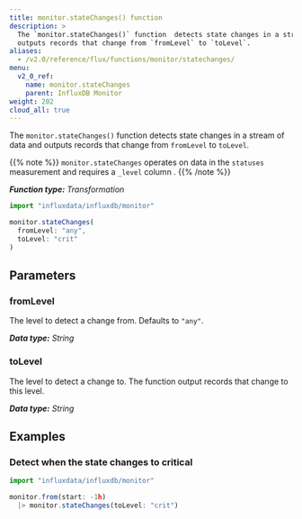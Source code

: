 ```yaml
---
title: monitor.stateChanges() function
description: >
  The `monitor.stateChanges()` function  detects state changes in a stream of data and
  outputs records that change from `fromLevel` to `toLevel`.
aliases:
  - /v2.0/reference/flux/functions/monitor/statechanges/
menu:
  v2_0_ref:
    name: monitor.stateChanges
    parent: InfluxDB Monitor
weight: 202
cloud_all: true
---
```


The `monitor.stateChanges()` function detects state changes in a stream of data and
outputs records that change from `fromLevel` to `toLevel`.

{{% note %}}
`monitor.stateChanges` operates on data in the `statuses` measurement and requires a `_level` column .
{{% /note %}}

_**Function type:** Transformation_

```js
import "influxdata/influxdb/monitor"

monitor.stateChanges(
  fromLevel: "any",
  toLevel: "crit"
)
```

## Parameters

### fromLevel
The level to detect a change from.
Defaults to `"any"`.

_**Data type:** String_

### toLevel
The level to detect a change to.
The function output records that change to this level.

_**Data type:** String_

## Examples

### Detect when the state changes to critical
```js
import "influxdata/influxdb/monitor"

monitor.from(start: -1h)
  |> monitor.stateChanges(toLevel: "crit")
```
